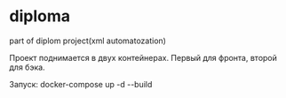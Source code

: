 # diploma
part of diplom project(xml automatozation)

Проект поднимается в двух контейнерах. Первый для фронта, второй для бэка. 

Запуск: docker-compose up -d --build
